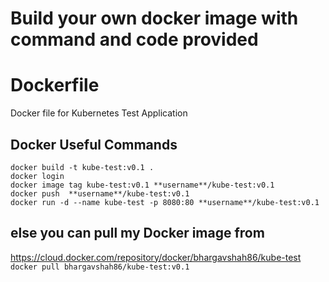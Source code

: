 # Build your own docker image with command and code provided

# Dockerfile
Docker file for Kubernetes Test Application 

<h2> Docker Useful Commands </h2>
<p>
<code>docker build -t kube-test:v0.1 . </code><br>
<code>docker login</code><br>
<code>docker image tag kube-test:v0.1 **username**/kube-test:v0.1</code><br>
<code>docker push  **username**/kube-test:v0.1</code><br>
<code>docker run -d --name kube-test -p 8080:80 **username**/kube-test:v0.1</code><br>
</p>

## else you can pull my Docker image from
https://cloud.docker.com/repository/docker/bhargavshah86/kube-test
<br>
<code>docker pull bhargavshah86/kube-test:v0.1</code>
